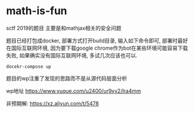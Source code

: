 # math-is-fun

sctf 2019的题目
主要是和mathjax相关的安全问题

题目已经打包成docker, 部署方式打开build目录, 输入如下命令即可, 部署时最好在国际互联网环境, 因为要下载google chrome作为bot在某些环境可能容易下载失败, 如果确实没有国际互联网环境, 多试几次应该也可以.
```
docekr-compose up
```

题目的wp注重了发现的思路而不是从源代码层面分析

wp地址 https://www.yuque.com/u2400/ur9xy2/lra4mm

非预期解: https://xz.aliyun.com/t/5478
